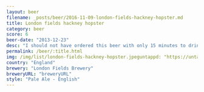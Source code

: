 ```yaml
---
layout: beer
filename: _posts/beer/2016-11-09-london-fields-hackney-hopster.md
title: London fields hackney hopster
category: beer
score: 6
beer-date: "2013-12-23"
desc: "I should not have ordered this beer with only 15 minutes to drink it. Would be nice if I had more time to enjoy it"
permalink: /beer/:title.html
img: /img/list/london-fields-hackney-hopster.jpeguntappd: "https://untappd.com/b/london-fields-brewery-hackney-hopster/98628"
country: "England"
brewery: "London Fields Brewery"
breweryURL: "breweryURL"
style: "Pale Ale - English"
---
```

